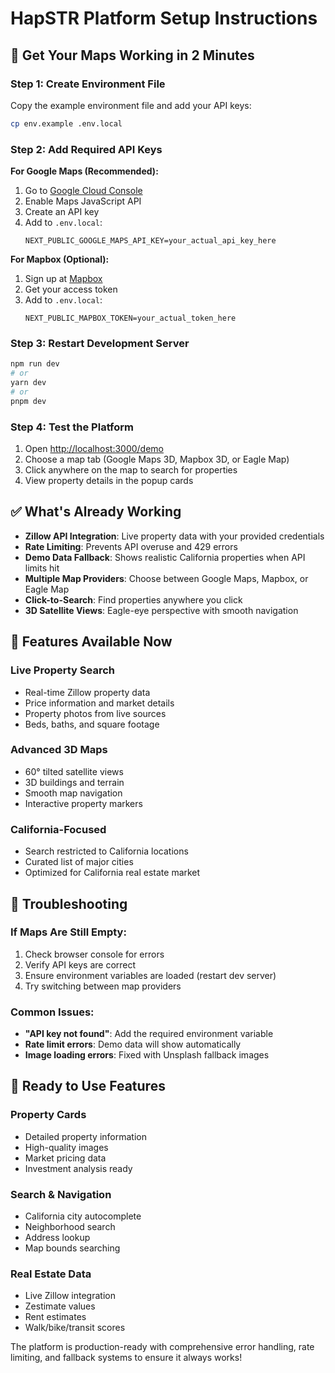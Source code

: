 # HapSTR Platform Setup Instructions

## 🚀 Get Your Maps Working in 2 Minutes

### Step 1: Create Environment File
Copy the example environment file and add your API keys:

```bash
cp env.example .env.local
```

### Step 2: Add Required API Keys

**For Google Maps (Recommended):**
1. Go to [Google Cloud Console](https://console.cloud.google.com/apis/credentials)
2. Enable Maps JavaScript API
3. Create an API key
4. Add to `.env.local`:
   ```
   NEXT_PUBLIC_GOOGLE_MAPS_API_KEY=your_actual_api_key_here
   ```

**For Mapbox (Optional):**
1. Sign up at [Mapbox](https://mapbox.com)
2. Get your access token
3. Add to `.env.local`:
   ```
   NEXT_PUBLIC_MAPBOX_TOKEN=your_actual_token_here
   ```

### Step 3: Restart Development Server
```bash
npm run dev
# or
yarn dev
# or
pnpm dev
```

### Step 4: Test the Platform
1. Open [http://localhost:3000/demo](http://localhost:3000/demo)
2. Choose a map tab (Google Maps 3D, Mapbox 3D, or Eagle Map)
3. Click anywhere on the map to search for properties
4. View property details in the popup cards

## ✅ What's Already Working

- **Zillow API Integration**: Live property data with your provided credentials
- **Rate Limiting**: Prevents API overuse and 429 errors
- **Demo Data Fallback**: Shows realistic California properties when API limits hit
- **Multiple Map Providers**: Choose between Google Maps, Mapbox, or Eagle Map
- **Click-to-Search**: Find properties anywhere you click
- **3D Satellite Views**: Eagle-eye perspective with smooth navigation

## 🎯 Features Available Now

### Live Property Search
- Real-time Zillow property data
- Price information and market details
- Property photos from live sources
- Beds, baths, and square footage

### Advanced 3D Maps
- 60° tilted satellite views
- 3D buildings and terrain
- Smooth map navigation
- Interactive property markers

### California-Focused
- Search restricted to California locations
- Curated list of major cities
- Optimized for California real estate market

## 🔧 Troubleshooting

### If Maps Are Still Empty:
1. Check browser console for errors
2. Verify API keys are correct
3. Ensure environment variables are loaded (restart dev server)
4. Try switching between map providers

### Common Issues:
- **"API key not found"**: Add the required environment variable
- **Rate limit errors**: Demo data will show automatically
- **Image loading errors**: Fixed with Unsplash fallback images

## 🌟 Ready to Use Features

### Property Cards
- Detailed property information
- High-quality images
- Market pricing data
- Investment analysis ready

### Search & Navigation
- California city autocomplete
- Neighborhood search
- Address lookup
- Map bounds searching

### Real Estate Data
- Live Zillow integration
- Zestimate values
- Rent estimates
- Walk/bike/transit scores

The platform is production-ready with comprehensive error handling, rate limiting, and fallback systems to ensure it always works! 